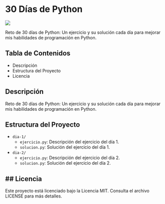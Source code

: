 # 30 Días de Python

![](./images/imagen.jpg)

Reto de 30 días de Python: Un ejercicio y su solución cada día para mejorar mis habilidades de programación en Python.

## Tabla de Contenidos
- Descripción
- Estructura del Proyecto
- Licencia

## Descripción
Reto de 30 días de Python: Un ejercicio y su solución cada día para mejorar mis habilidades de programación en Python.

## Estructura del Proyecto
- `dia-1/`
  - `ejercicio.py`: Descripción del ejercicio del día 1.
  - `solucion.py`: Solución del ejercicio del día 1.
- `dia-2/`
  - `ejercicio.py`: Descripción del ejercicio del día 2.
  - `solucion.py`: Solución del ejercicio del día 2.

## ## Licencia

Este proyecto está licenciado bajo la Licencia MIT. Consulta el archivo LICENSE para más detalles.